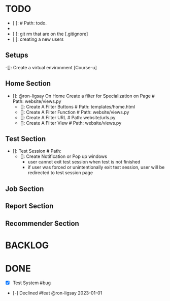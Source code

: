 # TODO

- [ ]: # Path: todo.
- [ |-|x]: something
- [ ]: git rm <files> that are on the [.gitignore]
- [ ]: creating a new users
 
## Setups
-[]: Create a virtual environment [Course-u]

## Home Section
- []: @ron-ligsay On Home Create a filter for Specialization on Page # Path: website/views.py
    - []: Create A Filter Buttons # Path: templates/home.html
    - []: Create A Filter Function # Path: website/views.py
    - []: Create A Filter URL # Path: website/urls.py
    - []: Create A Filter View # Path: website/views.py


## Test Section
- []: Test Session # Path:
    - []: Create Notification or Pop up windows
        - user cannot exit test session when test is not finished
        - if user was forced or unintentionally exit test session, user will be redirected to test session page


## Job Section

## Report Section

## Recommender Section

# BACKLOG


# DONE
- [x] Test System #bug
- [-] Declined  #feat @ron-ligsay 2023-01-01